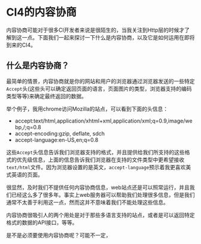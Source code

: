 # CI4的内容协商

内容协商可能对于很多CI开发者来说是很陌生的，当我关注到Http层的时候才了解到这一点。下面我们一起来探讨一下什么是内容协商，以及它是如何运用在即将到来的CI4。

## 什么是内容协商？

最简单的情景，内容协商就是你的网站和用户的浏览器通过浏览器发送的一些特定`Accept`头(这些头可以确定返回页面的语言，页面图片的类型，浏览器支持的编码类型等等)来确定最终返回的数据。

举个例子，我用chrome访问Mozilla的站点，可以看到下面的头信息：

*    accept:text/html,application/xhtml+xml,application/xml;q=0.9,image/webp,/;q=0.8
*    accept-encoding:gzip, deflate, sdch
*    accept-language:en-US,en;q=0.8

这些`Accept`头信息告诉我们浏览器支持的格式，并且提供给我们所支持的这些格式的优先级信息，上面的信息告诉我们浏览器在支持的文件类型中更希望接收`text/html`文件。因为浏览器设置的是英文，`accept-language`预示着我更喜欢美式英语的页面。

很显然，及时我们不提供任何内容协商信息，web站点还是可以照常运行，并且我们已经这么多了很多年。事实上web服务器可以帮助我们处理很多信息，但是我们通常不太善于利用这一点，然而这并不意味着我们不能处理这些信息。

内容协商很吸引人的两个用处是对于那些多语言支持的站点，或者是可以返回特定格式的数据的API接口，等等。

是不是必须要使用内容协商呢？可能不一定，
